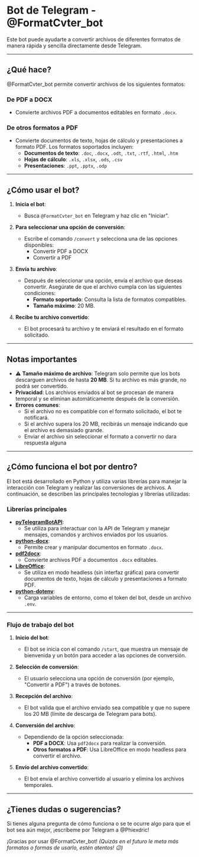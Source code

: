 # Bot de Telegram - @FormatCvter_bot

 Este bot puede ayudarte a convertir archivos de diferentes formatos de manera rápida y sencilla directamente desde Telegram.

---

## ¿Qué hace?

@FormatCvter_bot permite convertir archivos de los siguientes formatos:

### **De PDF a DOCX**
- Convierte archivos PDF a documentos editables en formato `.docx`.

### **De otros formatos a PDF**
- Convierte documentos de texto, hojas de cálculo y presentaciones a formato PDF. Los formatos soportados incluyen:
  - **Documentos de texto**: `.doc`, `.docx`, `.odt`, `.txt`, `.rtf`, `.html`, `.htm`
  - **Hojas de cálculo**: `.xls`, `.xlsx`, `.ods`, `.csv`
  - **Presentaciones**: `.ppt`, `.pptx`, `.odp`

---

## ¿Cómo usar el bot?

1. **Inicia el bot**:
   - Busca `@FormatCvter_bot` en Telegram y haz clic en "Iniciar".

2. **Para seleccionar una opción de conversión**:
   - Escribe el comando `/convert` y selecciona una de las opciones disponibles:
     - Convertir PDF a DOCX
     - Convertir a PDF

3. **Envía tu archivo**:
   - Después de seleccionar una opción, envía el archivo que deseas convertir. Asegúrate de que el archivo cumpla con las siguientes condiciones:
        - **Formato soportado**: Consulta la lista de formatos compatibles.
     - **Tamaño máximo**: 20 MB.
     

4. **Recibe tu archivo convertido**:
   - El bot procesará tu archivo y te enviará el resultado en el formato solicitado.

---

## Notas importantes

- ⚠️ **Tamaño máximo de archivo**: Telegram solo permite que los bots descarguen archivos de hasta **20 MB**. Si tu archivo es más grande, no podrá ser convertido.
- **Privacidad**: Los archivos enviados al bot se procesan de manera temporal y se eliminan automáticamente después de la conversión.
- **Errores comunes**:
  - Si el archivo no es compatible con el formato solicitado, el bot te notificará.
  - Si el archivo supera los 20 MB, recibirás un mensaje indicando que el archivo es demasiado grande.
  - Enviar el archivo sin seleccionar el formato a convertir
  no dara respuesta alguna

---

## ¿Cómo funciona el bot por dentro?

El bot está desarrollado en Python y utiliza varias librerías para manejar la interacción con Telegram y realizar las conversiones de archivos. A continuación, se describen las principales tecnologías y librerías utilizadas:

### **Librerías principales**
- **[pyTelegramBotAPI](https://github.com/eternnoir/pyTelegramBotAPI)**:
  - Se utiliza para interactuar con la API de Telegram y manejar mensajes, comandos y archivos enviados por los usuarios.
- **[python-docx](https://python-docx.readthedocs.io/)**:
  - Permite crear y manipular documentos en formato `.docx`.
- **[pdf2docx](https://github.com/dothinking/pdf2docx)**:
  - Convierte archivos PDF a documentos `.docx` editables.
- **[LibreOffice](https://www.libreoffice.org/)**:
  - Se utiliza en modo headless (sin interfaz gráfica) para convertir documentos de texto, hojas de cálculo y presentaciones a formato PDF.
- **[python-dotenv](https://github.com/theskumar/python-dotenv)**:
  - Carga variables de entorno, como el token del bot, desde un archivo `.env`.

---
### **Flujo de trabajo del bot**
1. **Inicio del bot**:
   - El bot se inicia con el comando `/start`, que muestra un mensaje de bienvenida y un botón para acceder a las opciones de conversión.

2. **Selección de conversión**:
   - El usuario selecciona una opción de conversión (por ejemplo, "Convertir a PDF") a través de botones.

3. **Recepción del archivo**:
   - El bot valida que el archivo enviado sea compatible y que no supere los 20 MB (límite de descarga de Telegram para bots).

4. **Conversión del archivo**:
   - Dependiendo de la opción seleccionada:
     - **PDF a DOCX**: Usa `pdf2docx` para realizar la conversión.
     - **Otros formatos a PDF**: Usa LibreOffice en modo headless para convertir el archivo.

5. **Envío del archivo convertido**:
   - El bot envía el archivo convertido al usuario y elimina los archivos temporales.

---

## ¿Tienes dudas o sugerencias?

Si tienes alguna pregunta de cómo funciona o se te ocurre algo para que el bot sea aún mejor, ¡escríbeme por Telegram a @Phiexdric!

¡Gracias por usar @FormatCvter_bot!
*(Quizás en el futuro le meta más formatos o formas de usarlo, estén atentos! 😉)*
